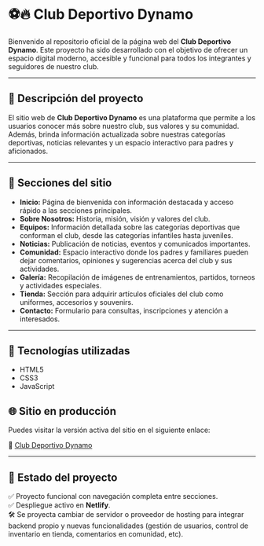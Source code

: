 # ⚽🔥 Club Deportivo Dynamo

Bienvenido al repositorio oficial de la página web del **Club Deportivo Dynamo**. Este proyecto ha sido desarrollado con el objetivo de ofrecer un espacio digital moderno, accesible y funcional para todos los integrantes y seguidores de nuestro club.

---

## 📌 Descripción del proyecto

El sitio web de **Club Deportivo Dynamo** es una plataforma que permite a los usuarios conocer más sobre nuestro club, sus valores y su comunidad. Además, brinda información actualizada sobre nuestras categorías deportivas, noticias relevantes y un espacio interactivo para padres y aficionados.

---

## 📝 Secciones del sitio

- **Inicio:** Página de bienvenida con información destacada y acceso rápido a las secciones principales.
- **Sobre Nosotros:** Historia, misión, visión y valores del club.
- **Equipos:** Información detallada sobre las categorías deportivas que conforman el club, desde las categorías infantiles hasta juveniles.
- **Noticias:** Publicación de noticias, eventos y comunicados importantes.
- **Comunidad:** Espacio interactivo donde los padres y familiares pueden dejar comentarios, opiniones y sugerencias acerca del club y sus actividades.
- **Galería:** Recopilación de imágenes de entrenamientos, partidos, torneos y actividades especiales.
- **Tienda:** Sección para adquirir artículos oficiales del club como uniformes, accesorios y souvenirs.
- **Contacto:** Formulario para consultas, inscripciones y atención a interesados.

---

## 🚀 Tecnologías utilizadas

- HTML5  
- CSS3  
- JavaScript

## 🌐 Sitio en producción

Puedes visitar la versión activa del sitio en el siguiente enlace:

🔗 [Club Deportivo Dynamo](https://clubdeportivodynamo.netlify.app/)

---

## 📌 Estado del proyecto

✅ Proyecto funcional con navegación completa entre secciones.  
✅ Despliegue activo en **Netlify**.  
🛠️ Se proyecta cambiar de servidor o proveedor de hosting para integrar backend propio y nuevas funcionalidades (gestión de usuarios, control de inventario en tienda, comentarios en comunidad, etc).
